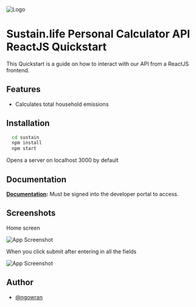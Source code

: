 
![Logo](https://i.imgur.com/ZXtVTw8.png)

# Sustain.life Personal Calculator API ReactJS Quickstart

This Quickstart is a guide on how to interact with our API from a ReactJS frontend.


## Features

- Calculates total household emissions

## Installation


```bash
  cd sustain
  npm install 
  npm start
```
Opens a server on localhost 3000 by default
    
## Documentation

**[Documentation](https://developer.sustain.life/api-details#api=sustain-life-personal-calculator-api&operation=get-v1-personal-calculator-defaults):**
Must be signed into the developer portal to access.

## Screenshots

Home screen

![App Screenshot](https://i.imgur.com/Zta1dKQ.png)

When you click submit after entering in all the fields

![App Screenshot](https://i.imgur.com/2bYZz6S.png)

## Author

- [@ngowran](https://github.com/ngowran)

